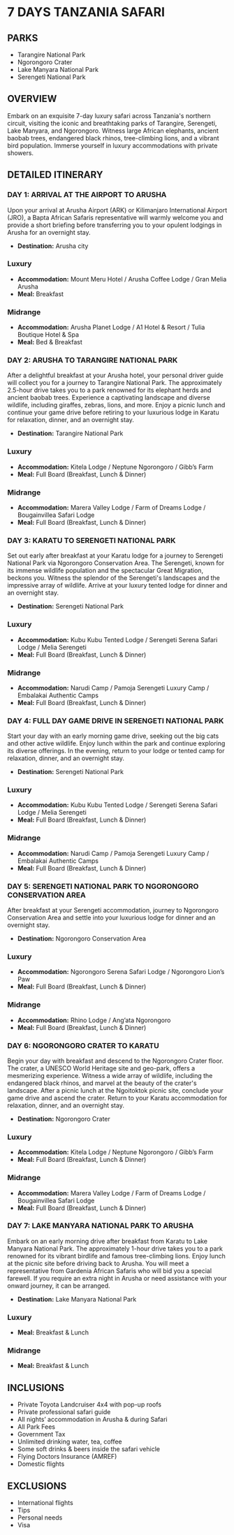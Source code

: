 # 7 DAYS TANZANIA SAFARI

## PARKS

- Tarangire National Park
- Ngorongoro Crater
- Lake Manyara National Park
- Serengeti National Park

## OVERVIEW

Embark on an exquisite 7-day luxury safari across Tanzania's northern circuit, visiting the iconic and breathtaking parks of Tarangire, Serengeti, Lake Manyara, and Ngorongoro. Witness large African elephants, ancient baobab trees, endangered black rhinos, tree-climbing lions, and a vibrant bird population. Immerse yourself in luxury accommodations with private showers.

## DETAILED ITINERARY

### DAY 1: ARRIVAL AT THE AIRPORT TO ARUSHA

Upon your arrival at Arusha Airport (ARK) or Kilimanjaro International Airport (JRO), a Bapta African Safaris representative will warmly welcome you and provide a short briefing before transferring you to your opulent lodgings in Arusha for an overnight stay.

- **Destination:** Arusha city

### Luxury

- **Accommodation:** Mount Meru Hotel / Arusha Coffee Lodge / Gran Melia Arusha
- **Meal:** Breakfast

### Midrange

- **Accommodation:** Arusha Planet Lodge / A1 Hotel & Resort / Tulia Boutique Hotel & Spa
- **Meal:** Bed & Breakfast

### DAY 2: ARUSHA TO TARANGIRE NATIONAL PARK

After a delightful breakfast at your Arusha hotel, your personal driver guide will collect you for a journey to Tarangire National Park. The approximately 2.5-hour drive takes you to a park renowned for its elephant herds and ancient baobab trees. Experience a captivating landscape and diverse wildlife, including giraffes, zebras, lions, and more. Enjoy a picnic lunch and continue your game drive before retiring to your luxurious lodge in Karatu for relaxation, dinner, and an overnight stay.

- **Destination:** Tarangire National Park

### Luxury

- **Accommodation:** Kitela Lodge / Neptune Ngorongoro / Gibb’s Farm
- **Meal:** Full Board (Breakfast, Lunch & Dinner)

### Midrange

- **Accommodation:** Marera Valley Lodge / Farm of Dreams Lodge / Bougainvillea Safari Lodge
- **Meal:** Full Board (Breakfast, Lunch & Dinner)

### DAY 3: KARATU TO SERENGETI NATIONAL PARK

Set out early after breakfast at your Karatu lodge for a journey to Serengeti National Park via Ngorongoro Conservation Area. The Serengeti, known for its immense wildlife population and the spectacular Great Migration, beckons you. Witness the splendor of the Serengeti's landscapes and the impressive array of wildlife. Arrive at your luxury tented lodge for dinner and an overnight stay.

- **Destination:** Serengeti National Park

### Luxury

- **Accommodation:** Kubu Kubu Tented Lodge / Serengeti Serena Safari Lodge / Melia Serengeti
- **Meal:** Full Board (Breakfast, Lunch & Dinner)

### Midrange

- **Accommodation:** Narudi Camp / Pamoja Serengeti Luxury Camp / Embalakai Authentic Camps
- **Meal:** Full Board (Breakfast, Lunch & Dinner)

### DAY 4: FULL DAY GAME DRIVE IN SERENGETI NATIONAL PARK

Start your day with an early morning game drive, seeking out the big cats and other active wildlife. Enjoy lunch within the park and continue exploring its diverse offerings. In the evening, return to your lodge or tented camp for relaxation, dinner, and an overnight stay.

- **Destination:** Serengeti National Park

### Luxury

- **Accommodation:** Kubu Kubu Tented Lodge / Serengeti Serena Safari Lodge / Melia Serengeti
- **Meal:** Full Board (Breakfast, Lunch & Dinner)

### Midrange

- **Accommodation:** Narudi Camp / Pamoja Serengeti Luxury Camp / Embalakai Authentic Camps
- **Meal:** Full Board (Breakfast, Lunch & Dinner)

### DAY 5: SERENGETI NATIONAL PARK TO NGORONGORO CONSERVATION AREA

After breakfast at your Serengeti accommodation, journey to Ngorongoro Conservation Area and settle into your luxurious lodge for dinner and an overnight stay.

- **Destination:** Ngorongoro Conservation Area

### Luxury

- **Accommodation:** Ngorongoro Serena Safari Lodge / Ngorongoro Lion’s Paw
- **Meal:** Full Board (Breakfast, Lunch & Dinner)

### Midrange

- **Accommodation:** Rhino Lodge / Ang’ata Ngorongoro
- **Meal:** Full Board (Breakfast, Lunch & Dinner)

### DAY 6: NGORONGORO CRATER TO KARATU

Begin your day with breakfast and descend to the Ngorongoro Crater floor. The crater, a UNESCO World Heritage site and geo-park, offers a mesmerizing experience. Witness a wide array of wildlife, including the endangered black rhinos, and marvel at the beauty of the crater's landscape. After a picnic lunch at the Ngoitoktok picnic site, conclude your game drive and ascend the crater. Return to your Karatu accommodation for relaxation, dinner, and an overnight stay.

- **Destination:** Ngorongoro Crater

### Luxury

- **Accommodation:** Kitela Lodge / Neptune Ngorongoro / Gibb’s Farm
- **Meal:** Full Board (Breakfast, Lunch & Dinner)

### Midrange

- **Accommodation:** Marera Valley Lodge / Farm of Dreams Lodge / Bougainvillea Safari Lodge
- **Meal:** Full Board (Breakfast, Lunch & Dinner)

### DAY 7: LAKE MANYARA NATIONAL PARK TO ARUSHA

Embark on an early morning drive after breakfast from Karatu to Lake Manyara National Park. The approximately 1-hour drive takes you to a park renowned for its vibrant birdlife and famous tree-climbing lions. Enjoy lunch at the picnic site before driving back to Arusha. You will meet a representative from Gardenia African Safaris who will bid you a special farewell. If you require an extra night in Arusha or need assistance with your onward journey, it can be arranged.

- **Destination:** Lake Manyara National Park

### Luxury

- **Meal:** Breakfast & Lunch

### Midrange

- **Meal:** Breakfast & Lunch

## INCLUSIONS

- Private Toyota Landcruiser 4x4 with pop-up roofs
- Private professional safari guide
- All nights’ accommodation in Arusha & during Safari
- All Park Fees
- Government Tax
- Unlimited drinking water, tea, coffee
- Some soft drinks & beers inside the safari vehicle
- Flying Doctors Insurance (AMREF)
- Domestic flights

## EXCLUSIONS

- International flights
- Tips
- Personal needs
- Visa
